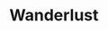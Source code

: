 # Wanderlust
<!-- <div class="container">
      <% for(let i = 0; i < allListings.length; i++){ %>
      <a href="/listings/<%= allListings[i].id %>">
        <div class="card">
          <img
            src="<%= allListings[i].image %>"
            alt="<%= allListings[i].title %>"
          />
          <div class="card-content">
            <p class="card-title"><%= allListings[i].title %></p>
            <p class="card-price">₹<b><%= allListings[i].price%></b> / night</p>
          </div>
        </div>
      </a>
      <% } %>
    </div> -->